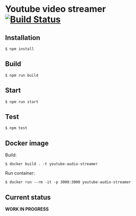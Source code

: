 # Youtube video streamer [![Build Status](https://travis-ci.org/carloscasalar/youtube-audio-streamer.svg?branch=develop)](https://travis-ci.org/carloscasalar/youtube-audio-streamer)

## Installation

```
$ npm install
```

## Build

```
$ npm run build
```

## Start

```
$ npm run start
```

## Test

```
$ npm test
```

## Docker image

Build:
```
$ docker build . -t youtube-audio-streamer
```

Run container:
```
$ docker run --rm -it -p 3000:3000 youtube-audio-streamer
```

## Current status

**WORK IN PROGRESS**
